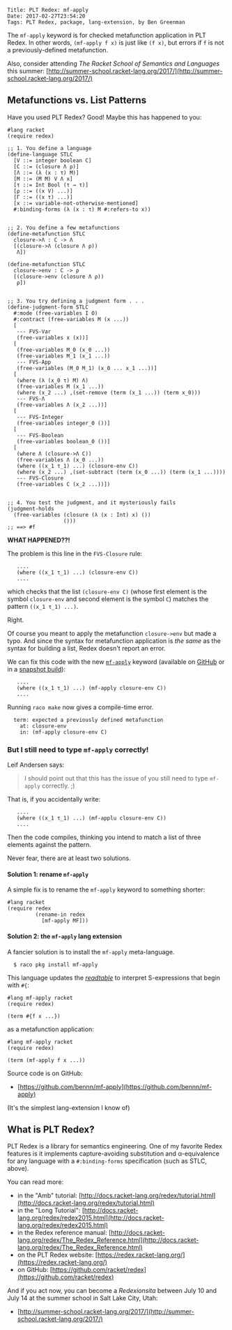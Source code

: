     Title: PLT Redex: mf-apply
    Date: 2017-02-27T23:54:20
    Tags: PLT Redex, package, lang-extension, by Ben Greenman

The `mf-apply` keyword is for checked metafunction application in PLT Redex.
In other words, `(mf-apply f x)` is just like `(f x)`, but errors if `f` is
 not a previously-defined metafunction.

Also, consider attending _The Racket School of Semantics and Languages_ this summer:
[http://summer-school.racket-lang.org/2017/](http://summer-school.racket-lang.org/2017/)

<!-- more -->

## Metafunctions vs. List Patterns

Have you used PLT Redex? Good!
Maybe this has happened to you:

```racket
#lang racket
(require redex)

;; 1. You define a language
(define-language STLC
  [V ::= integer boolean C]
  [C ::= (closure Λ ρ)]
  [Λ ::= (λ (x : τ) M)]
  [M ::= (M M) V Λ x]
  [τ ::= Int Bool (τ → τ)]
  [ρ ::= ((x V) ...)]
  [Γ ::= ((x τ) ...)]
  [x ::= variable-not-otherwise-mentioned]
  #:binding-forms (λ (x : τ) M #:refers-to x))


;; 2. You define a few metafunctions
(define-metafunction STLC
  closure->Λ : C -> Λ
  [(closure->Λ (closure Λ ρ))
   Λ])

(define-metafunction STLC
  closure->env : C -> ρ
  [(closure->env (closure Λ ρ))
   ρ])


;; 3. You try defining a judgment form . . .
(define-judgment-form STLC
  #:mode (free-variables I O)
  #:contract (free-variables M (x ...))
  [
   --- FVS-Var
   (free-variables x (x))]
  [
   (free-variables M_0 (x_0 ...))
   (free-variables M_1 (x_1 ...))
   --- FVS-App
   (free-variables (M_0 M_1) (x_0 ... x_1 ...))]
  [
   (where (λ (x_0 τ) M) Λ)
   (free-variables M (x_1 ...))
   (where (x_2 ...) ,(set-remove (term (x_1 ...)) (term x_0)))
   --- FVS-Λ
   (free-variables Λ (x_2 ...))]
  [
   --- FVS-Integer
   (free-variables integer_0 ())]
  [
   --- FVS-Boolean
   (free-variables boolean_0 ())]
  [
   (where Λ (closure->Λ C))
   (free-variables Λ (x_0 ...))
   (where ((x_1 τ_1) ...) (closure-env C))
   (where (x_2 ...) ,(set-subtract (term (x_0 ...)) (term (x_1 ...))))
   --- FVS-Closure
   (free-variables C (x_2 ...))])


;; 4. You test the judgment, and it mysteriously fails
(judgment-holds
  (free-variables (closure (λ (x : Int) x) ())
                  ()))
;; ==> #f
```

**WHAT HAPPENED??!**

The problem is this line in the `FVS-Closure` rule:

```racket
   ....
   (where ((x_1 τ_1) ...) (closure-env C))
   ....
```

which checks that the list `(closure-env C)` (whose first element is the
 symbol `closure-env` and second element is the symbol `C`) matches the pattern
 `((x_1 τ_1) ...)`.

Right.

Of course you meant to apply the metafunction `closure->env` but made a typo.
And since the syntax for metafunction application is _the same_ as the syntax
 for building a list, Redex doesn't report an error.

We can fix this code with the new
[`mf-apply`](https://www.cs.utah.edu/plt/snapshots/current/doc/redex/The_Redex_Reference.html#%28form._%28%28lib._redex%2Freduction-semantics..rkt%29._mf-apply%29%29)
keyword (available on [GitHub](https://github.com/racket/racket) or in a
[snapshot build](https://www.cs.utah.edu/plt/snapshots/)):

```racket
   ....
   (where ((x_1 τ_1) ...) (mf-apply closure-env C))
   ....
```

Running `raco make` now gives a compile-time error.

```
  term: expected a previously defined metafunction
    at: closure-env
    in: (mf-apply closure-env C)
```


### But I still need to type `mf-apply` correctly!

Leif Andersen says:

> I should point out that this has the issue of you still need to type
> `mf-apply` correctly. ;)

That is, if you accidentally write:

```racket
   ....
   (where ((x_1 τ_1) ...) (mf-applu closure-env C))
   ....
```

Then the code compiles, thinking you intend to match a list of three elements
 against the pattern.

Never fear, there are at least two solutions.


#### Solution 1: rename `mf-apply`

A simple fix is to rename the `mf-apply` keyword to something shorter:

```racket
#lang racket
(require redex
         (rename-in redex
           [mf-apply MF]))
```


#### Solution 2: the `mf-apply` lang extension

A fancier solution is to install the `mf-apply` meta-language.

```
  $ raco pkg install mf-apply
```

This language updates the [_readtable_](http://docs.racket-lang.org/reference/readtables.html#%28tech._readtable%29)
 to interpret S-expressions that begin with `#{`:

```racket
#lang mf-apply racket
(require redex)

(term #{f x ...})
```

as a metafunction application:

```racket
#lang mf-apply racket
(require redex)

(term (mf-apply f x ...))
```

Source code is on GitHub:

- [https://github.com/bennn/mf-apply](https://github.com/bennn/mf-apply)

(It's the simplest lang-extension I know of)


## What is PLT Redex?

PLT Redex is a library for semantics engineering.
One of my favorite Redex features is it implements capture-avoiding substitution
 and α-equivalence for any language with a `#:binding-forms` specification
 (such as STLC, above).

You can read more:

- in the "Amb" tutorial: [http://docs.racket-lang.org/redex/tutorial.html](http://docs.racket-lang.org/redex/tutorial.html)
- in the "Long Tutorial": [http://docs.racket-lang.org/redex/redex2015.html](http://docs.racket-lang.org/redex/redex2015.html)
- in the Redex reference manual: [http://docs.racket-lang.org/redex/The_Redex_Reference.html](http://docs.racket-lang.org/redex/The_Redex_Reference.html)
- on the PLT Redex website: [https://redex.racket-lang.org/](https://redex.racket-lang.org/)
- on GitHub: [https://github.com/racket/redex](https://github.com/racket/redex)

And if you act now, you can become a _Redexionsita_ between July 10 and July 14
 at the summer school in Salt Lake City, Utah:

- [http://summer-school.racket-lang.org/2017/](http://summer-school.racket-lang.org/2017/)

